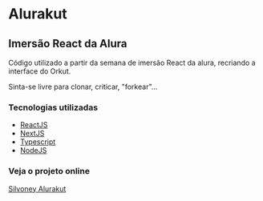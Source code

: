 # Alurakut

## Imersão React da Alura

Código utilizado a partir da semana de imersão React da alura, recriando a interface do Orkut.

Sinta-se livre para clonar, criticar, "forkear"... 

### Tecnologias utilizadas 

 - [ReactJS](https://reactjs.org)
 - [NextJS](https://nextjs.org)
 - [Typescript](https://www.typescriptlang.org)
 - [NodeJS](https://nodejs.org)

### Veja o projeto online

[Silvoney Alurakut](https://alurakut-silvoneymachado.vercel.app/)
